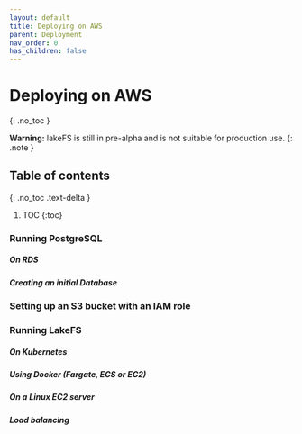 ```yaml
---
layout: default
title: Deploying on AWS
parent: Deployment
nav_order: 0
has_children: false
---
```


# Deploying on AWS
{: .no_toc }

**Warning:** lakeFS is still in pre-alpha and is not suitable for production use.
{: .note }

## Table of contents
{: .no_toc .text-delta }

1. TOC
{:toc}


### Running PostgreSQL
##### On RDS
##### Creating an initial Database
### Setting up an S3 bucket with an IAM role
### Running LakeFS
##### On Kubernetes
##### Using Docker (Fargate, ECS or EC2)
##### On a Linux EC2 server
##### Load balancing
